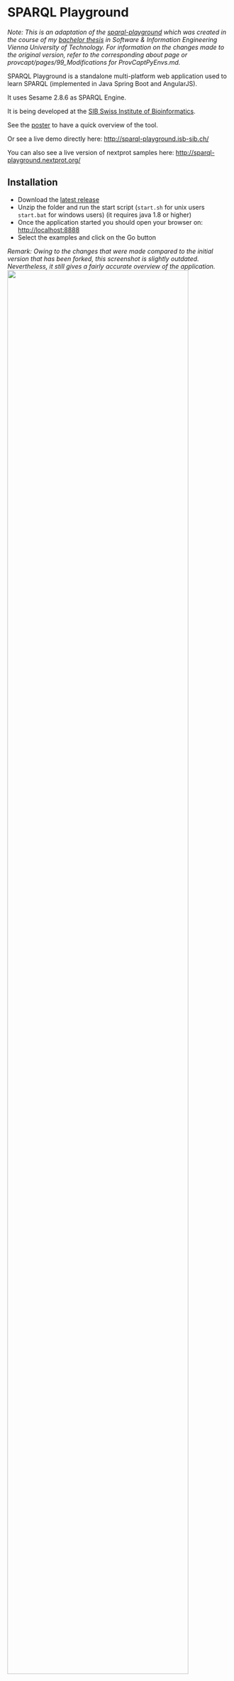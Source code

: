 # SPARQL Playground

*Note: This is an adaptation of the <a target="_blank" href="https://github.com/calipho-sib/sparql-playground">sparql-playground</a> which was created
in the course of my <a target="_blank" href="https://github.com/raffaelfoidl/ProvCaptPyEnvs">bachelor thesis</a> in Software & Information Engineering Vienna University of Technology.
For information on the changes made to the original version, refer to the corresponding about page or provcapt/pages/99_Modifications for ProvCaptPyEnvs.md.*

SPARQL Playground is a standalone multi-platform web application used to learn SPARQL (implemented in Java Spring Boot and AngularJS). 

It uses Sesame 2.8.6 as SPARQL Engine. 

It is being developed at the <a target="_blank" href="https://www.isb-sib.ch/">SIB Swiss Institute of Bioinformatics</a>.  

See the <a href="assets/poster-sparql.png" target="_blank"> poster</a> to have a quick overview of the tool.

Or see a live demo directly here: <a target="_blank" href="http://sparql-playground.isb-sib.ch/">http://sparql-playground.isb-sib.ch/</a>

You can also see a live version of nextprot samples here: <a target="_blank" href="http://sparql-playground.nextprot.org/">http://sparql-playground.nextprot.org/</a>


## Installation
* Download the [latest release](https://github.com/raffaelfoidl/sparql-playground/tarball/master)
* Unzip the folder and run the start script (`start.sh` for unix users `start.bat` for windows users) (it requires java 1.8 or higher)
* Once the application started you should open your browser on: <a href="http://localhost:8888" target="_blank">http://localhost:8888</a>
* Select the examples and click on the Go button

*Remark: Owing to the changes that were made compared to the initial version that has been forked, this screenshot is slightly outdated.
Nevertheless, it still gives a fairly accurate overview of the application.* 
<a href="assets/screenshot.png" target="_blank"><img width="90%" src="assets/screenshot.png"/></a>

## Predefined RDF scenarios / datasets

There is a scenario predefined which can be launched using the `start.sh` (Linux, Mac) or `start.bat` (Windows) script.
It comes with some example source files with numerous RDF triples such that the queries included can be tried out immediately.

## Slides of the SPARQL course at SIB Lausanne, 8th of November 2016

* <a href="assets/lausanne2016-sparql-introduction.pdf" target="_blank">Introduction to RDF and SPARQL</a>
* <a href="assets/lausanne2016-sparql-nextprot.pdf" target="_blank">RDF and SPARQL within neXtProt</a>
* <a href="assets/uniprot-and-federated-queries.pdf" target="_blank">UniProt data model and federated queries</a>

## Other presentations

* <a href="https://github.com/raffaelfoidl/sparql-playground/tree/provcapt/assets/archives" target="_blank">Additional Slides on GitHub</a>

## Create your own RDF scenario (no programming skills are required) 

* You can create your own scenario by giving a directory as argument: `java -jar sparql-playgroud.war your-directory-name`


Your directory should exhibit the following subfolders>:

* `ttl-data`: a folder containing turtle file(s)
* `queries`: a folder containing the example queries showed in the first page 
* `prefixes.ttl`: a file containing the default prefixes to be added to queries
* `pages`: pages with markdown files for the About tab

**Notes:**

* If your dataset is reasonably large so that it can't be fit in memory (> 50'000 triples) you may want to add the property `-Drepository.type=native`. This will create a native repository (instead of a in memory datastore). The database will be persisted in a `sesame-db` folder. The first time it will take some time to create the structure, but once the application is restarted it will be instantaneous. 

* For development purposes you may want to set the java property `-Dspring.profiles.active=nocache` so the cache is not enabled (example queries, page, images, faqs ...) 

## Technology in use
* The SPARQL engine is Sesame 2.8.6
* The backend uses Spring Boot 1.2.3
* The frontend is built with angularJS 1.3 and bootstrap 3
* Requires Java 1.8 or higher

# License

The project is open source and free under the GNU GPL v2 License. The sources are available on <a target="_blank" href="https://github.com/raffaelfoidl/sparql-playground">GitHub</a>.

This project was forked from <a target="_blank" href="https://github.com/calipho-sib/sparql-playground">sparql-playground</a>, which
 in turn is a fork of the <a target="_blank" href="http://snorql.nextprot.org/">neXtProt snorql interface.</a>


# Contact

For any related questions do not hesitate to <a href="mailto:support@nextprot.org">contact us</a>.
